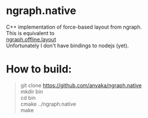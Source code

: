 # ngraph.native

C++ implementation of force-based layout from ngraph.<br>
This is equivalent to<br>
[ngraph.offline.layout](https://github.com/anvaka/ngraph.offline.layout)<br>
Unfortunately I don't have bindings to nodejs (yet).

# How to build:
> git clone https://github.com/anvaka/ngraph.native<br>
> mkdir bin<br>
> cd bin<br>
> cmake ../ngraph.native<br>
> make
